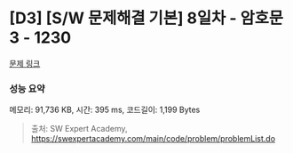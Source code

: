 # [D3] [S/W 문제해결 기본] 8일차 - 암호문3 - 1230 

[문제 링크](https://swexpertacademy.com/main/code/problem/problemDetail.do?contestProbId=AV14zIwqAHwCFAYD) 

### 성능 요약

메모리: 91,736 KB, 시간: 395 ms, 코드길이: 1,199 Bytes



> 출처: SW Expert Academy, https://swexpertacademy.com/main/code/problem/problemList.do